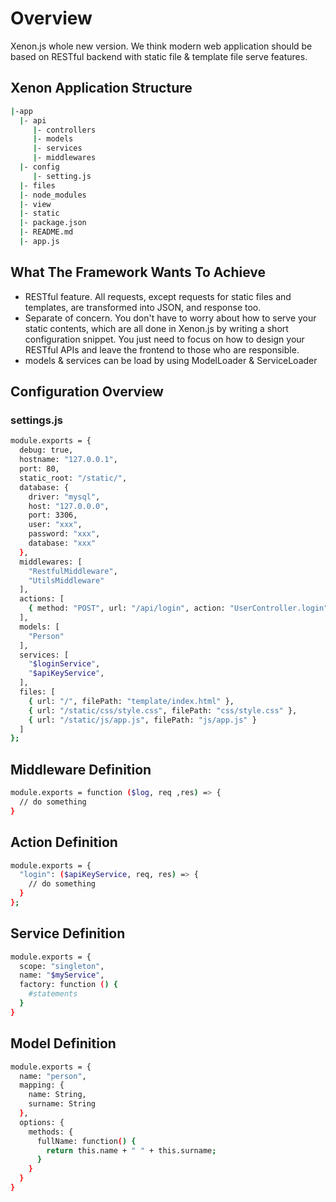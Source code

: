 # Overview

Xenon.js whole new version. We think modern web application should be based
on RESTful backend with static file & template file serve features.  

## Xenon Application Structure

```sh
|-app
  |- api
     |- controllers
     |- models
     |- services
     |- middlewares
  |- config
     |- setting.js
  |- files
  |- node_modules
  |- view
  |- static
  |- package.json
  |- README.md
  |- app.js
```

## What The Framework Wants To Achieve

- RESTful feature. All requests, except requests for static files and
  templates, are transformed into JSON, and response too.
- Separate of concern. You don't have to worry about how to serve your  
  static contents, which are all done in Xenon.js by writing a short configuration snippet. You just need to focus on how to design your RESTful APIs and leave the frontend to those who are responsible.
- models & services can be load by using ModelLoader & ServiceLoader

## Configuration Overview

### settings.js

```sh
module.exports = {
  debug: true,
  hostname: "127.0.0.1",
  port: 80,
  static_root: "/static/",
  database: {
    driver: "mysql",
    host: "127.0.0.0",
    port: 3306,
    user: "xxx",
    password: "xxx",
    database: "xxx"
  },
  middlewares: [
    "RestfulMiddleware",
    "UtilsMiddleware"
  ],
  actions: [
    { method: "POST", url: "/api/login", action: "UserController.login" }
  ],
  models: [
    "Person"
  ],
  services: [
    "$loginService",
    "$apiKeyService",
  ],
  files: [
    { url: "/", filePath: "template/index.html" },
    { url: "/static/css/style.css", filePath: "css/style.css" },
    { url: "/static/js/app.js", filePath: "js/app.js" }
  ]
};
```

## Middleware Definition

```sh
module.exports = function ($log, req ,res) => {
  // do something
}
```

## Action Definition

```sh
module.exports = {
  "login": ($apiKeyService, req, res) => {
    // do something
  }
};
```

## Service Definition

```sh
module.exports = {
  scope: "singleton",
  name: "$myService",
  factory: function () {
    #statements
  }
}
```

## Model Definition

```sh
module.exports = {
  name: "person",
  mapping: {
    name: String,
    surname: String
  },
  options: {
    methods: {
      fullName: function() {
        return this.name + " " + this.surname;
      }
    }
  }
}
```
